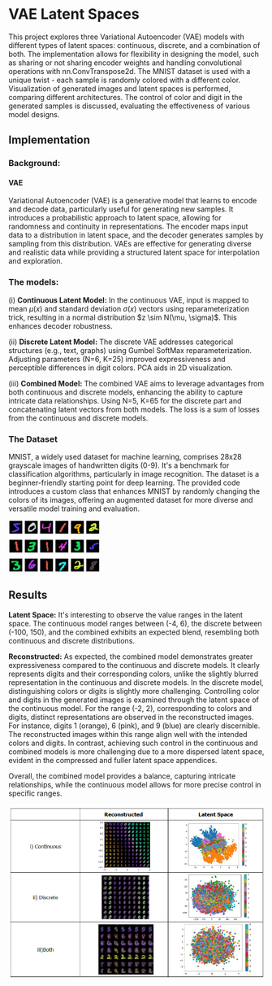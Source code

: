 
# VAE Latent Spaces

This project explores three Variational Autoencoder (VAE) models with different types of latent spaces: continuous, discrete, and a combination of both. The implementation allows for flexibility in designing the model, such as sharing or not sharing encoder weights and handling convolutional operations with nn.ConvTranspose2d. The MNIST dataset is used with a unique twist - each sample is randomly colored with a different color. Visualization of generated images and latent spaces is performed, comparing different architectures. The control of color and digit in the generated samples is discussed, evaluating the effectiveness of various model designs.
## Implementation

### Background: 

#### VAE

Variational Autoencoder (VAE) is a generative model that learns to encode and decode data, particularly useful for generating new samples. It introduces a probabilistic approach to latent space, allowing for randomness and continuity in representations. The encoder maps input data to a distribution in latent space, and the decoder generates samples by sampling from this distribution. VAEs are effective for generating diverse and realistic data while providing a structured latent space for interpolation and exploration.

### The models:

(i) **Continuous Latent Model:** In the continuous VAE, input is mapped to mean $\mu(x)$ and standard deviation $\sigma(x)$ vectors using reparameterization trick, resulting in a normal distribution $z \sim N(\mu, \sigma)\$. This enhances decoder robustness.

(ii) **Discrete Latent Model:** The discrete VAE addresses categorical structures (e.g., text, graphs) using Gumbel SoftMax reparameterization. Adjusting parameters (N=6, K=25) improved expressiveness and perceptible differences in digit colors. PCA aids in 2D visualization.

(iii) **Combined Model:** The combined VAE aims to leverage advantages from both continuous and discrete models, enhancing the ability to capture intricate data relationships. Using N=5, K=65 for the discrete part and concatenating latent vectors from both models. The loss is a sum of losses from the continuous and discrete models.


### The Dataset
MNIST, a widely used dataset for machine learning, comprises 28x28 grayscale images of handwritten digits (0-9). It's a benchmark for classification algorithms, particularly in image recognition. The dataset is a beginner-friendly starting point for deep learning. The provided code introduces a custom class that enhances MNIST by randomly changing the colors of its images, offering an augmented dataset for more diverse and versatile model training and evaluation.

![](images/mnist_rnd_color.png)

## Results

**Latent Space:**
It's interesting to observe the value ranges in the latent space. The continuous model ranges between (-4, 6), the discrete between (-100, 150), and the combined exhibits an expected blend, resembling both continuous and discrete distributions.

**Reconstructed:**
As expected, the combined model demonstrates greater expressiveness compared to the continuous and discrete models. It clearly represents digits and their corresponding colors, unlike the slightly blurred representation in the continuous and discrete models. In the discrete model, distinguishing colors or digits is slightly more challenging. Controlling color and digits in the generated images is examined through the latent space of the continuous model. For the range (-2, 2), corresponding to colors and digits, distinct representations are observed in the reconstructed images. For instance, digits 1 (orange), 6 (pink), and 9 (blue) are clearly discernible. The reconstructed images within this range align well with the intended colors and digits. In contrast, achieving such control in the continuous and combined models is more challenging due to a more dispersed latent space, evident in the compressed and fuller latent space appendices.

Overall, the combined model provides a balance, capturing intricate relationships, while the continuous model allows for more precise control in specific ranges.

![](images/results.png)
